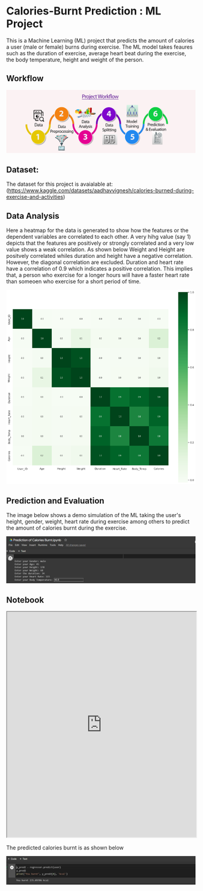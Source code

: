 
# Calories-Burnt Prediction : ML Project
This is a Machine Learning (ML) project that predicts the amount of calories a user (male or female) burns during exercise. The ML model takes feaures such as the duration of exercise, average heart beat during the exercise, the body temperature, height and weight of the person.


## Workflow

![Workflow](https://github.com/Brafamous/Machine-Learning_Regression/blob/main/Machine-Learning-Project.jpg)


## Dataset:
The dataset for this project is avaialable at: (https://www.kaggle.com/datasets/aadhavvignesh/calories-burned-during-exercise-and-activities)


## Data Analysis
Here a heatmap for the data is generated to show how the features or the dependent variables are correlated to each other. A very hihg value (say 1) depicts that the features are positively or strongly correlated and a very low value shows a weak correlation. As shown below Weight and Height are positvely correlated whiles duration and height have a negative correlation. However, the diagonal correlation are excluded. Duration and heart rate have a correlation of 0.9 which indicates a positive correlation. This implies that, a person who exercise for a longer hours will have a faster heart rate than someoen who exercise for a short period of time.

![Heatmap](https://github.com/Brafamous/ML-Calories-Burnt-Prediction/blob/main/Heatmap.png)


## Prediction and Evaluation
The image below shows a demo simulation of the ML taking the user's height, gender, weight, heart rate during exercise among others to predict the amount of calories burnt during the exercise.

![Heatmap](https://github.com/Brafamous/ML-Calories-Burnt-Prediction/blob/main/Prediction_test.PNG)


## Notebook
<iframe src="https://github.com/Brafamous/ML-Calories-Burnt-Prediction/blob/main/Prediction_of_Calories_Burnt%20(1).ipynb" width="100%" height="600px"></iframe>



The predicted calories burnt is as shown below 

![Heatmap](https://github.com/Brafamous/ML-Calories-Burnt-Prediction/blob/main/Prediction_test2.PNG)

